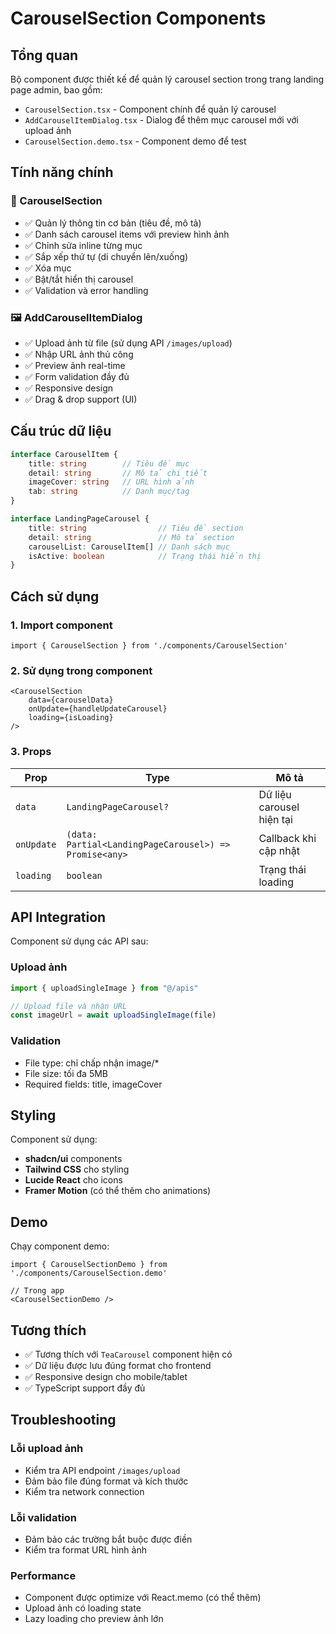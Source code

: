 # CarouselSection Components

## Tổng quan

Bộ component được thiết kế để quản lý carousel section trong trang landing page admin, bao gồm:

- `CarouselSection.tsx` - Component chính để quản lý carousel
- `AddCarouselItemDialog.tsx` - Dialog để thêm mục carousel mới với upload ảnh
- `CarouselSection.demo.tsx` - Component demo để test

## Tính năng chính

### 🎯 CarouselSection
- ✅ Quản lý thông tin cơ bản (tiêu đề, mô tả)
- ✅ Danh sách carousel items với preview hình ảnh
- ✅ Chỉnh sửa inline từng mục
- ✅ Sắp xếp thứ tự (di chuyển lên/xuống)
- ✅ Xóa mục
- ✅ Bật/tắt hiển thị carousel
- ✅ Validation và error handling

### 🖼️ AddCarouselItemDialog
- ✅ Upload ảnh từ file (sử dụng API `/images/upload`)
- ✅ Nhập URL ảnh thủ công
- ✅ Preview ảnh real-time
- ✅ Form validation đầy đủ
- ✅ Responsive design
- ✅ Drag & drop support (UI)

## Cấu trúc dữ liệu

```typescript
interface CarouselItem {
    title: string        // Tiêu đề mục
    detail: string       // Mô tả chi tiết
    imageCover: string   // URL hình ảnh
    tab: string          // Danh mục/tag
}

interface LandingPageCarousel {
    title: string                // Tiêu đề section
    detail: string               // Mô tả section
    carouselList: CarouselItem[] // Danh sách mục
    isActive: boolean            // Trạng thái hiển thị
}
```

## Cách sử dụng

### 1. Import component

```tsx
import { CarouselSection } from './components/CarouselSection'
```

### 2. Sử dụng trong component

```tsx
<CarouselSection 
    data={carouselData}
    onUpdate={handleUpdateCarousel}
    loading={isLoading}
/>
```

### 3. Props

| Prop | Type | Mô tả |
|------|------|-------|
| `data` | `LandingPageCarousel?` | Dữ liệu carousel hiện tại |
| `onUpdate` | `(data: Partial<LandingPageCarousel>) => Promise<any>` | Callback khi cập nhật |
| `loading` | `boolean` | Trạng thái loading |

## API Integration

Component sử dụng các API sau:

### Upload ảnh
```typescript
import { uploadSingleImage } from "@/apis"

// Upload file và nhận URL
const imageUrl = await uploadSingleImage(file)
```

### Validation
- File type: chỉ chấp nhận image/*
- File size: tối đa 5MB
- Required fields: title, imageCover

## Styling

Component sử dụng:
- **shadcn/ui** components
- **Tailwind CSS** cho styling
- **Lucide React** cho icons
- **Framer Motion** (có thể thêm cho animations)

## Demo

Chạy component demo:

```tsx
import { CarouselSectionDemo } from './components/CarouselSection.demo'

// Trong app
<CarouselSectionDemo />
```

## Tương thích

- ✅ Tương thích với `TeaCarousel` component hiện có
- ✅ Dữ liệu được lưu đúng format cho frontend
- ✅ Responsive design cho mobile/tablet
- ✅ TypeScript support đầy đủ

## Troubleshooting

### Lỗi upload ảnh
- Kiểm tra API endpoint `/images/upload`
- Đảm bảo file đúng format và kích thước
- Kiểm tra network connection

### Lỗi validation
- Đảm bảo các trường bắt buộc được điền
- Kiểm tra format URL hình ảnh

### Performance
- Component được optimize với React.memo (có thể thêm)
- Upload ảnh có loading state
- Lazy loading cho preview ảnh lớn
